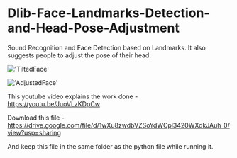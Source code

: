 # Dlib-Face-Landmarks-Detection-and-Head-Pose-Adjustment
Sound Recognition and Face Detection based on Landmarks. It also suggests people to adjust the pose of their head.



!['TiltedFace']('TiltedFace.png')

!['AdjustedFace']('VerticalFace.png')


This youtube video explains the work done - https://youtu.be/JuoVLzKDpCw


Download this file - https://drive.google.com/file/d/1wXu8zwdbVZSoYdWCpl3420WXdkJAuh_0/view?usp=sharing

And keep this file in the same folder as the python file while running it.


